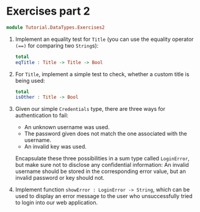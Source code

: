# Exercises part 2

```idris
module Tutorial.DataTypes.Exercises2
```

1. Implement an equality test for `Title` (you can use the equality operator `(==)` for comparing two `String`s):

   ```idris
   total
   eqTitle : Title -> Title -> Bool
   ```

2. For `Title`, implement a simple test to check, whether a custom title is being used:

   ```idris
   total
   isOther : Title -> Bool
   ```

3. Given our simple `Credentials` type, there are three ways for authentication to fail:

   - An unknown username was used.
   - The password given does not match the one associated with the username.
   - An invalid key was used.

   Encapsulate these three possibilities in a sum type called `LoginError`, but make sure not to disclose any confidential information: An invalid username should be stored in the corresponding error value, but an invalid password or key should not.

4. Implement function `showError : LoginError -> String`, which can be used to display an error message to the user who unsuccessfully tried to login into our web application.

<!-- vi: filetype=idris2:syntax=markdown
-->
